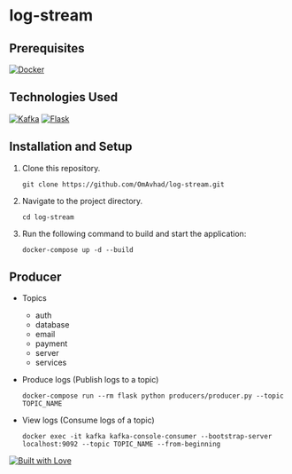 # log-stream

## Prerequisites
[![Docker](https://img.shields.io/badge/-Docker-blue?logo=docker)](https://www.docker.com/)

## Technologies Used
[![Kafka](https://img.shields.io/badge/-Kafka-black?logo=apache-kafka)](https://kafka.apache.org/)
[![Flask](https://img.shields.io/badge/-Flask-black?logo=flask)](https://flask.palletsprojects.com/)

## Installation and Setup
1. Clone this repository.
    ```
    git clone https://github.com/OmAvhad/log-stream.git
    ```
2. Navigate to the project directory.
    ```
    cd log-stream
    ```
3. Run the following command to build and start the application:
    ```
    docker-compose up -d --build
    ```

## Producer
- Topics
    - auth
    - database
    - email
    - payment
    - server
    - services

- Produce logs (Publish logs to a topic)
    ```
    docker-compose run --rm flask python producers/producer.py --topic TOPIC_NAME
    ```

- View logs (Consume logs of a topic)
    ```
    docker exec -it kafka kafka-console-consumer --bootstrap-server localhost:9092 --topic TOPIC_NAME --from-beginning
    ```
 

[![Built with Love](https://forthebadge.com/images/badges/built-with-love.svg)](https://forthebadge.com)